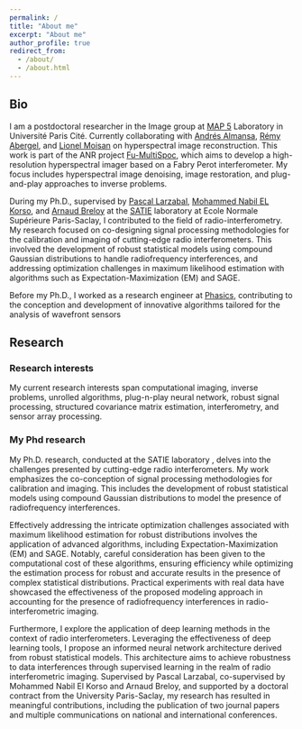 ```yaml
---
permalink: /
title: "About me"
excerpt: "About me"
author_profile: true
redirect_from: 
  - /about/
  - /about.html
---
```


## Bio 

I am a postdoctoral researcher in the Image group at [MAP 5](https://map5.mi.parisdescartes.fr/les-equipes-de-recherche/equipe-traitement-dimages/) Laboratory in Université Paris Cité. Currently collaborating with [Andrés Almansa](https://perso.telecom-paristech.fr/almansa/HomePage/), [Rémy Abergel](https://helios2.mi.parisdescartes.fr/~rabergel/), and [Lionel Moisan](https://helios2.mi.parisdescartes.fr/~moisan/index.php) on hyperspectral image reconstruction. This work is part of the ANR project [Fu-MultiSpoc](https://anr.fr/Projet-ANR-20-ASTR-0006), which aims to develop a high-resolution hyperspectral imager based on a Fabry Perot interferometer. My focus includes hyperspectral image denoising, image restoration, and plug-and-play approaches to inverse problems.

During my Ph.D., supervised by [Pascal Larzabal](https://scholar.google.com/citations?hl=fr&user=aNwgKEEAAAAJ&view_op=list_works&sortby=pubdate), [Mohammed Nabil EL Korso](https://sites.google.com/site/nabkorso/), and [Arnaud Breloy](https://abreloy.github.io/) at the [SATIE](https://satie.ens-paris-saclay.fr/fr/methodes-et-outils-pour-les-signaux-et-systemes) laboratory at Ecole Normale Supérieure Paris-Saclay, I contributed to the field of radio-interferometry. My research focused on co-designing signal processing methodologies for the calibration and imaging of cutting-edge radio interferometers. This involved the development of robust statistical models using compound Gaussian distributions to handle radiofrequency interferences, and addressing optimization challenges in maximum likelihood estimation with algorithms such as Expectation-Maximization (EM) and SAGE.

Before my Ph.D., I worked as a research engineer at [Phasics](https://www.phasics.com/en/), contributing to the conception and development of innovative algorithms tailored for the analysis of wavefront sensors

## Research

### Research interests
My current research interests span computational imaging, inverse problems, unrolled algorithms, plug-n-play neural network, robust signal processing, structured covariance matrix estimation, interferometry, and sensor array processing.

### My Phd research

My Ph.D. research, conducted at the SATIE laboratory , delves into the challenges presented by cutting-edge radio interferometers. My work emphasizes the co-conception of signal processing methodologies for calibration and imaging. This includes the development of robust statistical models using compound Gaussian distributions to model the presence of radiofrequency interferences. 

Effectively addressing the intricate optimization challenges associated with maximum likelihood estimation for robust distributions involves the application of advanced algorithms, including Expectation-Maximization (EM) and SAGE. Notably, careful consideration has been given to the computational cost of these algorithms, ensuring efficiency while optimizing the estimation process for robust and accurate results in the presence of complex statistical distributions.
Practical experiments with real data have showcased the effectiveness of the proposed modeling approach in accounting for the presence of radiofrequency interferences in radio-interferometric imaging.

Furthermore, I explore the application of deep learning methods in the context of radio interferometers. Leveraging the effectiveness of deep learning tools, I propose an informed neural network architecture derived from robust statistical models. This architecture aims to achieve robustness to data interferences through supervised learning in the realm of radio interferometric imaging.
Supervised by Pascal Larzabal, co-supervised by Mohammed Nabil El Korso and Arnaud Breloy, and supported by a doctoral contract from the University Paris-Saclay, my research has resulted in meaningful contributions, including the publication of two journal papers and multiple communications on national and international conferences.




<!-- ## News
**2022/05** - Accepted paper for publication in *Elsevier Signal Processing* [download paper here](https://www.sciencedirect.com/science/article/pii/S0165168422001530)

**2022/02** - New preprint on multifrequency array calibration in presence of radiofrequency interference [download paper here](https://arxiv.org/abs/2202.07297).

**2021/08** - Accepted paper at *EUSIPCO 2021* [download paper here](https://hal.archives-ouvertes.fr/hal-03156738/document).

 -->
